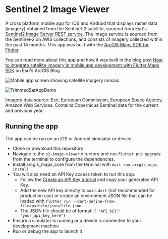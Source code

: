 # Sentinel 2 Image Viewer

A cross platform mobile app for iOS and Android that displays raster data (imagery) obtained from the Sentinel-2 satellite, sourced from Esri's [Sentinel2 Image Server REST service](https://sentinel.arcgis.com/arcgis/rest/services/Sentinel2/ImageServer). The image service is sourced from the Sentinel-2 on AWS collections, and consists of imagery collected within the past 14 months. This app was built with the [ArcGIS Maps SDK for Flutter](https://developers.arcgis.com/flutter/).

You can read more about this app and how it was built in the blog post [How to integrate satellite imagery in mobile app development with Flutter Maps SDK](https://www.esri.com/arcgis-blog/products/sdk-flutter/developers/how-to-integrate-satellite-imagery-in-mobile-app-development-with-flutter-maps-sdk) on Esri's ArcGIS Blog.

![Mobile app screen showing satellite imagery mosaic](https://github.com/user-attachments/assets/33893bbe-759f-416b-9f01-3a1132dd6dbb)

![TrimmedSatAppDemo](https://github.com/user-attachments/assets/f03cbe2c-937e-4195-b2cf-59912d8ef8e6)


Imagery data source: Esri, European Commission, European Space Agency, Amazon Web Services.
Contains Copernicus Sentinel data for the current and previous year.

## Running the app

The app can be run on an iOS or Android simulator or device. 

- Clone or download this repository
- Navigate to the `s2-image-viewer` directory and run `flutter pub upgrade` from the terminal to configure the dependencies.
- Install arcgis_maps_core from the terminal with `dart run arcgis_maps install`
- You will also need an API Key access token to run this app.
    - Follow the [Create an API Key tutorial](https://developers.arcgis.com/documentation/security-and-authentication/api-key-authentication/tutorials/create-an-api-key/) and copy your generated API Key.
    - Add the new API key directly to `main.dart` (not recommended for production use) or create an environment JSON file that can be loaded with `flutter run --dart-define-from-file=path/to/json/file.json`
    - The JSON file should be of format: `{ "API_KEY": "your_api_key_here"}`
- Ensure a simulator is running or a device is connected to your development machine
- Run or debug the app to launch it


